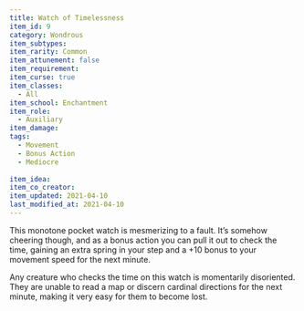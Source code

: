 ```yaml
---
title: Watch of Timelessness
item_id: 9
category: Wondrous
item_subtypes:
item_rarity: Common
item_attunement: false
item_requirement:
item_curse: true
item_classes:
  - All
item_school: Enchantment
item_role:
  - Auxiliary
item_damage:
tags:
  - Movement
  - Bonus Action
  - Mediocre
  
item_idea:
item_co_creator:
item_updated: 2021-04-10
last_modified_at: 2021-04-10
---
```


This monotone pocket watch is mesmerizing to a fault. It’s somehow cheering though, and as a bonus action you can pull it out to check the time, gaining an extra spring in your step and a +10 bonus to your movement speed for the next minute.

<!--excerpt-->
<div class="curse">
Any creature who checks the time on this watch is momentarily disoriented. They are unable to read a map or discern cardinal directions for the next minute, making it very easy for them to become lost. 
</div>
